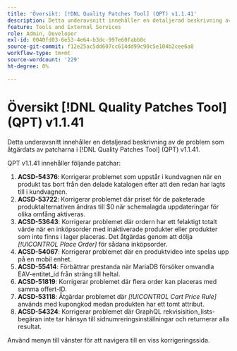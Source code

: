 ```yaml
---
title: 'Översikt: [!DNL Quality Patches Tool] (QPT) v1.1.41'
description: Detta underavsnitt innehåller en detaljerad beskrivning av de problem som åtgärdats av patcharna i [!DNL Quality Patches Tool] (QPT) v1.1.41.
feature: Tools and External Services
role: Admin, Developer
exl-id: 0040fd03-6e53-4e64-b3dc-997e60fabb8c
source-git-commit: f12e25ac5dd607cc614dd99c90c5e104b2cee6a8
workflow-type: tm+mt
source-wordcount: '229'
ht-degree: 0%

---
```


# Översikt [!DNL Quality Patches Tool] (QPT) v1.1.41

Detta underavsnitt innehåller en detaljerad beskrivning av de problem som åtgärdats av patcharna i [!DNL Quality Patches Tool] (QPT) v1.1.41.

QPT v1.1.41 innehåller följande patchar:

1. **ACSD-54376**: Korrigerar problemet som uppstår i kundvagnen när en produkt tas bort från den delade katalogen efter att den redan har lagts till i kundvagnen.
1. **ACSD-53722**: Korrigerar problemet där priset för de paketerade produktalternativen ändras till $0 när schemalagda uppdateringar för olika omfång aktiveras.
1. **ACSD-53643**: Korrigerar problemet där ordern har ett felaktigt totalt värde när en inköpsorder med inaktiverade produkter eller produkter som inte finns i lager placeras. Det åtgärdas genom att dölja *[!UICONTROL Place Order]* för sådana inköpsorder.
1. **ACSD-54067**: Korrigerar problemet där en produktvideo inte spelas upp på en mobil enhet.
1. **ACSD-55414**: Förbättrar prestanda när MariaDB försöker omvandla EAV-entitet_id från sträng till heltal.
1. **ACSD-51819**: Korrigerar problemet där flera order kan placeras med samma offert-ID.
1. **ACSD-53118**: Åtgärdar problemet där *[!UICONTROL Cart Price Rule]* används med kupongkod medan produkten har ett tomt attribut.
1. **ACSD-54324**: Korrigerar problemet där GraphQL rekvisisition_lists-begäran inte tar hänsyn till sidnumreringsinställningar och returnerar alla resultat.

Använd menyn till vänster för att navigera till en viss korrigeringssida.
